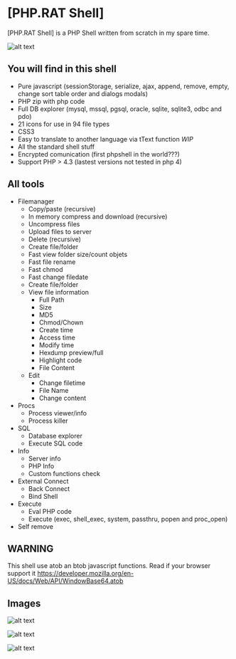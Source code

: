 [PHP.RAT Shell]
====

[PHP.RAT Shell] is a PHP Shell written from scratch in my spare time.

![alt text](https://raw.githubusercontent.com/xchwarze/CCCPShell/master/misc/diagram.png "CCCPShell - Diagram")

You will find in this shell
-----------
* Pure javascript (sessionStorage, serialize, ajax, append, remove, empty, change sort table order and dialogs modals)
* PHP zip with php code
* Full DB explorer (mysql, mssql, pgsql, oracle, sqlite, sqlite3, odbc and pdo)
* 21 icons for use in 94 file types
* CSS3
* Easy to translate to another language via tText function *WIP*
* All the standard shell stuff
* Encrypted comunication (first phpshell in the world???)
* Support PHP > 4.3 (lastest versions not tested in php 4)

All tools
-----------
- Filemanager
  - Copy/paste (recursive)
  - In memory compress and download (recursive)
  - Uncompress files
  - Upload files to server
  - Delete (recursive)
  - Create file/folder
  - Fast view folder size/count objets
  - Fast file rename
  - Fast chmod
  - Fast change filedate
  - Create file/folder
  - View file information
    - Full Path
    - Size
    - MD5
    - Chmod/Chown
    - Create time
    - Access time
    - Modify time  
    - Hexdump preview/full
    - Highlight code
    - File Content
  - Edit
    - Change filetime
    - File Name
    - Change content
- Procs
  - Process viewer/info
  - Process killer   
- SQL
  - Database explorer
  - Execute SQL code
- Info
  - Server info
  - PHP Info
  - Custom functions check
- External Connect 
  - Back Connect
  - Bind Shell
- Execute
  - Eval PHP code
  - Execute (exec, shell_exec, system, passthru, popen and proc_open)
- Self remove

WARNING
-----------
This shell use atob an btob javascript functions. Read if your browser support it https://developer.mozilla.org/en-US/docs/Web/API/WindowBase64.atob
   
Images
-----------

![alt text](https://raw.githubusercontent.com/xchwarze/CCCPShell/master/misc/687474703a2f2f6935392e74696e797069632e636f6d2f6663327a32762e6a7067.jpg "CCCPShell - File manager")

![alt text](https://raw.githubusercontent.com/xchwarze/CCCPShell/master/misc/687474703a2f2f6936322e74696e797069632e636f6d2f327a35353363382e6a7067.jpg "CCCPShell - Mass copy")

![alt text](https://raw.githubusercontent.com/xchwarze/CCCPShell/master/misc/687474703a2f2f6936302e74696e797069632e636f6d2f726c7a316f6c2e6a7067.jpg "CCCPShell - Folder size")
